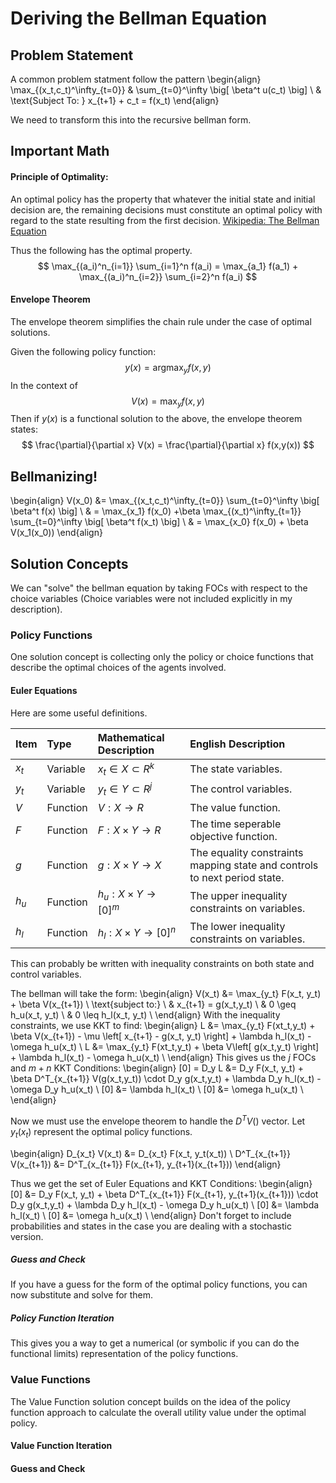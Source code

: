 # Deriving the Bellman Equation

## Problem Statement

A common problem statment follow the pattern
\begin{align}
    \max_{(x_t,c_t)^\infty_{t=0}} & \sum_{t=0}^\infty \big[ \beta^t u(c_t) \big] \\
    & \text{Subject To: } x_{t+1} + c_t = f(x_t)
\end{align}

We need to transform this into the recursive bellman form.

## Important Math

#### Principle of Optimality: 
An optimal policy has the property that whatever the initial state and initial decision are, the remaining decisions must constitute an optimal policy with regard to the state resulting from the first decision. [Wikipedia: The Bellman Equation](https://en.wikipedia.org/wiki/Bellman_equation#Bellman's_principle_of_optimality)

Thus the following has the optimal property.
$$
\max_{(a_i)^n_{i=1}} \sum_{i=1}^n f(a_i) = \max_{a_1} f(a_1) 
    + \max_{(a_i)^n_{i=2}} \sum_{i=2}^n f(a_i)
$$


#### Envelope Theorem
The envelope theorem simplifies the chain rule under the case of optimal solutions.

Given the following policy function:
$$
y(x) = \text{argmax}_{y} f(x,y)
$$
In the context of
$$
V(x) = \max_{y} f(x,y)
$$
Then if $y(x)$ is a functional solution to the above, the envelope theorem states:
$$
\frac{\partial}{\partial x} V(x) =
	\frac{\partial}{\partial x} f(x,y(x)) 
$$

## Bellmanizing!
\begin{align}
    V(x_0) &= \max_{(x_t,c_t)^\infty_{t=0}} \sum_{t=0}^\infty \big[ \beta^t f(x) \big] \\
    & = \max_{x_1} f(x_0) +\beta \max_{(x_t)^\infty_{t=1}}  \sum_{t=0}^\infty \big[ \beta^t f(x_t) \big] \\
    & = \max_{x_0} f(x_0) + \beta V(x_1(x_0))
\end{align}

## Solution Concepts
We can "solve" the bellman equation by taking FOCs with respect to the choice variables (Choice variables were not included explicitly in my description).


### Policy Functions
One solution concept is collecting only the policy or choice functions that 
describe the optimal choices of the agents involved.

#### Euler Equations
Here are some useful definitions.

| Item  | Type  | Mathematical Description | English Description |
| :- | :- | :--- | :------- |
| $x_t$ | Variable  | $x_t \in X \subset R^k$ | The state variables. |
| $y_t$ | Variable  | $y_t \in Y \subset R^j$ | The control variables. |
| $V$ | Function | $V: X \rightarrow R$ | The value function. |
| $F$ | Function | $F: X\times Y \rightarrow R$ | The time seperable objective function. |
| $g$ | Function | $g: X\times Y \rightarrow X$ | The equality constraints mapping state and controls to next period state. |
| $h_u$ | Function | $h_u: X\times Y \rightarrow [0]^m$ | The upper inequality constraints on variables. |
| $h_l$ | Function | $h_l: X\times Y \rightarrow [0]^n$ | The lower inequality constraints on variables. |

This can probably be written with inequality constraints on both state and control variables.

The bellman will take the form:
\begin{align}
	V(x_t) &= \max_{y_t} F(x_t, y_t) + \beta V(x_{t+1}) \\
	\text{subject to:} \\
	& x_{t+1} = g(x_t,y_t) \\
	& 0 \geq h_u(x_t, y_t) \\
	& 0 \leq h_l(x_t, y_t) \\
\end{align}
With the inequality constraints, we use KKT to find:
\begin{align}
	L &= \max_{y_t} F(xt_t,y_t) + \beta V(x_{t+1}) 
		- \mu \left[ x_{t+1} - g(x_t, y_t) \right]
		+ \lambda  h_l(x_t) 
		- \omega  h_u(x_t)  \\
	L &= \max_{y_t} F(xt_t,y_t) + \beta V\left[ g(x_t,y_t) \right]
		+ \lambda  h_l(x_t) 
		- \omega  h_u(x_t)  \\
\end{align}
This gives us the $j$ FOCs and $m+n$ KKT Conditions:
\begin{align}
	[0] = D_y L &= D_y F(x_t, y_t) + \beta D^T_{x_{t+1}} V(g(x_t,y_t)) \cdot D_y g(x_t,y_t)
		+ \lambda D_y h_l(x_t) 
		- \omega D_y h_u(x_t)  \\
	[0] &= \lambda h_l(x_t) \\
	[0] &= \omega  h_u(x_t)  \\
\end{align}

Now we must use the envelope theorem to handle the $D^T V()$ vector. 
Let $y_t (x_t)$ represent the optimal policy functions.

\begin{align}
D_{x_t} V(x_t) &= D_{x_t} F(x_t, y_t(x_t)) \\
D^T_{x_{t+1}} V(x_{t+1}) &= D^T_{x_{t+1}} F(x_{t+1}, y_{t+1}(x_{t+1})) 
\end{align}

Thus we get the set of Euler Equations and KKT Conditions:
\begin{align}
	[0]  &= D_y F(x_t, y_t) 
		+ \beta D^T_{x_{t+1}} F(x_{t+1}, y_{t+1}(x_{t+1})) \cdot D_y g(x_t,y_t)
		+ \lambda D_y h_l(x_t) 
		- \omega D_y h_u(x_t)  \\
	[0] &= \lambda h_l(x_t) \\
	[0] &= \omega  h_u(x_t)  \\
\end{align}
Don't forget to include probabilities and states in the case you are dealing with a stochastic version.

##### Guess and Check
If you have a guess for the form of the optimal policy functions, you can now substitute and solve for them.

##### Policy Function Iteration
This gives you a way to get a numerical (or symbolic if you can do the functional limits) representation of the policy
functions.




### Value Functions
The Value Function solution concept builds on the idea of the policy function 
approach to calculate the overall utility value under the optimal policy.

#### Value Function Iteration

#### Guess and Check

